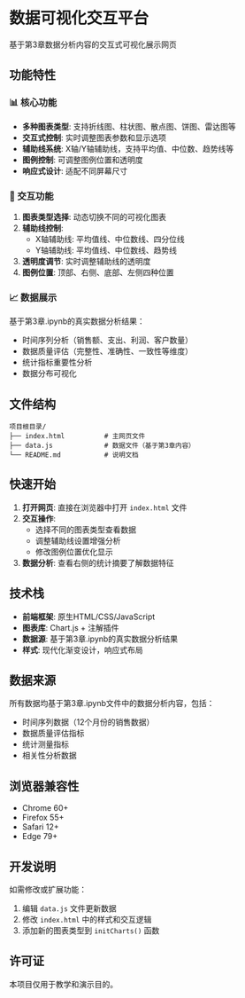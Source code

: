 # 数据可视化交互平台

基于第3章数据分析内容的交互式可视化展示网页

## 功能特性

### 📊 核心功能
- **多种图表类型**: 支持折线图、柱状图、散点图、饼图、雷达图等
- **交互式控制**: 实时调整图表参数和显示选项
- **辅助线系统**: X轴/Y轴辅助线，支持平均值、中位数、趋势线等
- **图例控制**: 可调整图例位置和透明度
- **响应式设计**: 适配不同屏幕尺寸

### 🔧 交互功能
1. **图表类型选择**: 动态切换不同的可视化图表
2. **辅助线控制**: 
   - X轴辅助线: 平均值线、中位数线、四分位线
   - Y轴辅助线: 平均值线、中位数线、趋势线
3. **透明度调节**: 实时调整辅助线的透明度
4. **图例位置**: 顶部、右侧、底部、左侧四种位置

### 📈 数据展示
基于第3章.ipynb的真实数据分析结果：
- 时间序列分析（销售额、支出、利润、客户数量）
- 数据质量评估（完整性、准确性、一致性等维度）
- 统计指标重要性分析
- 数据分布可视化

## 文件结构

```
项目根目录/
├── index.html          # 主网页文件
├── data.js             # 数据文件（基于第3章内容）
└── README.md           # 说明文档
```

## 快速开始

1. **打开网页**: 直接在浏览器中打开 `index.html` 文件
2. **交互操作**: 
   - 选择不同的图表类型查看数据
   - 调整辅助线设置增强分析
   - 修改图例位置优化显示
3. **数据分析**: 查看右侧的统计摘要了解数据特征

## 技术栈

- **前端框架**: 原生HTML/CSS/JavaScript
- **图表库**: Chart.js + 注解插件
- **数据源**: 基于第3章.ipynb的真实数据分析结果
- **样式**: 现代化渐变设计，响应式布局

## 数据来源

所有数据均基于第3章.ipynb文件中的数据分析内容，包括：
- 时间序列数据（12个月份的销售数据）
- 数据质量评估指标
- 统计测量指标
- 相关性分析数据

## 浏览器兼容性

- Chrome 60+
- Firefox 55+
- Safari 12+
- Edge 79+

## 开发说明

如需修改或扩展功能：
1. 编辑 `data.js` 文件更新数据
2. 修改 `index.html` 中的样式和交互逻辑
3. 添加新的图表类型到 `initCharts()` 函数

## 许可证

本项目仅用于教学和演示目的。